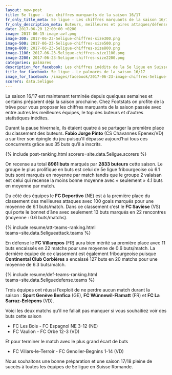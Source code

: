 ```yaml
---
layout: new-post
title: 5e ligue - Les chiffres marquants de la saison 16/17
fr_only_title_meta: 5e ligue - Les chiffres marquants de la saison 16/17
fr_only_description_meta: Buteurs, meilleures et pires attaques/défenses, les matchs spéctaculaires - les chiffres inédits de la 5e ligue en Suisse romande
date: 2017-06-20 12:00:00 +0200
image: 2017-06-15-image-avf.png
image-300: 2017-06-23-5eligue-chiffres-size300.png
image-500: 2017-06-23-5eligue-chiffres-size500.png
image-800: 2017-06-23-5eligue-chiffres-size800.png
image-1100: 2017-06-23-5eligue-chiffres-size1100.png
image-2200: 2017-06-23-5eligue-chiffres-size2200.png
categories: palmares
description_for_facebook: Les chiffres inédits de la 5e ligue en Suisse romande
title_for_facebook: 5e ligue - Le palmarès de la saison 16/17
image_for_facebook: /images/facebook/2017-06-23-image-chiffres-5eligue-facebook.png
scorers: data.5eligue
---
```

La saison 16/17 est maintenant terminée depuis quelques semaines et certains préparent déjà la saison prochaine. Chez Footstats on profite de la trêve pour vous proposer les chiffres marquants de la saison passée avec entre autres les meilleures équipes, le top des buteurs et d’autres statistiques inédites.

Durant la pause hivernale, ils étaient quatre à se partager la première place du classement des buteurs. __Fabio Jorge Pinto__ (CS Chavannes Epenex/VD) a sur tirer son épingle du jeu puisqu’il dépasse aujourd’hui tous ces concurrents grâce aux 35 buts qu’il a inscrits.

{% include post-ranking.html scorers=site.data.5eligue.scorers %}

On recense au total __8961 buts__ marqués par __2833 buteurs__ cette saison. Le groupe le plus prolifique en buts est celui de 5e ligue fribourgeoise où 6.1 buts sont marqués en moyenne par match tandis que le groupe 2 valaisan est celui qui recense la moins bonne moyenne avec « seulement » 4.1 buts en moyenne par match.

Du côté des équipes le __FC Deportivo__ (NE) est à la première place du classement des meilleures attaques avec 100 goals marqués pour une moyenne de 6.1 buts/match. Dans ce classement c’est le __FC Savièse__ (VS) qui porte le bonnet d’âne avec seulement 13 buts marqués en 22 rencontres (moyenne : 0.6 buts/matchs). 

{% include resume/att-teams-ranking.html teams=site.data.5eligueattack.teams %}

En défense le __FC Villarepos__ (FR) aura bien mérité sa première place avec 11 buts encaissés en 22 matchs pour une moyenne de 0.6 buts/match. La dernière équipe de ce classement est également fribourgeoise puisque __Continental Club Corbières__ a encaissé 127 buts en 20 matchs pour une moyenne de 6.3 buts/match.

{% include resume/def-teams-ranking.html teams=site.data.5eliguedefense.teams %}

Trois équipes ont réussi l’exploit de ne perdre aucun match durant la saison : __Sport Genève Benfica__ (GE), __FC Wünnewil-Flamatt__ (FR) et __FC La Sarraz-Eclépens__ (VD).

Voici les deux matchs qu’il ne fallait pas manquer si vous souhaitiez voir des buts cette saison

* FC Les Bois - FC Espagnol NE 3-12 (NE)
* FC Vaulion - FC Orbe 12-3 (VD)

Et pour terminer le match avec le plus grand écart de buts

* FC Villars-le-Terroir - FC Genolier-Begnins 1-14 (VD)

Nous souhaitons une bonne préparation et une saison 17/18 pleine de succès à toutes les équipes de 5e ligue en Suisse Romande.

